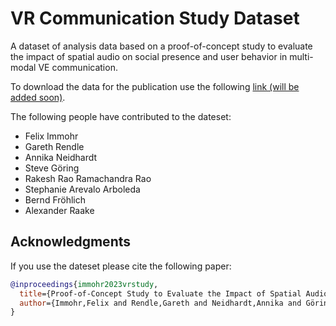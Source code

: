 # VR Communication Study Dataset
A dataset of analysis data based on a proof-of-concept study to evaluate the impact of spatial audio on social presence and user behavior in multi-modal VE communication.

To download the data for the publication use the following [link (will be added soon)]().

The following people have contributed to the dateset:

* Felix Immohr
* Gareth Rendle
* Annika Neidhardt
* Steve Göring
* Rakesh Rao Ramachandra Rao
* Stephanie Arevalo Arboleda
* Bernd Fröhlich
* Alexander Raake

## Acknowledgments
If you use the dateset please cite the following paper:

```bibtex
@inproceedings{immohr2023vrstudy,
  title={Proof-of-Concept Study to Evaluate the Impact of Spatial Audio on Social Presence and User Behavior in Multi-Modal VR Communication},
  author={Immohr,Felix and Rendle,Gareth and Neidhardt,Annika and Göring,Steve and Ramachandra Rao, Rakesh Rao and Stephanie Arevalo Arboleda and Froehlich, Bernd and Raake, Alexander},
}